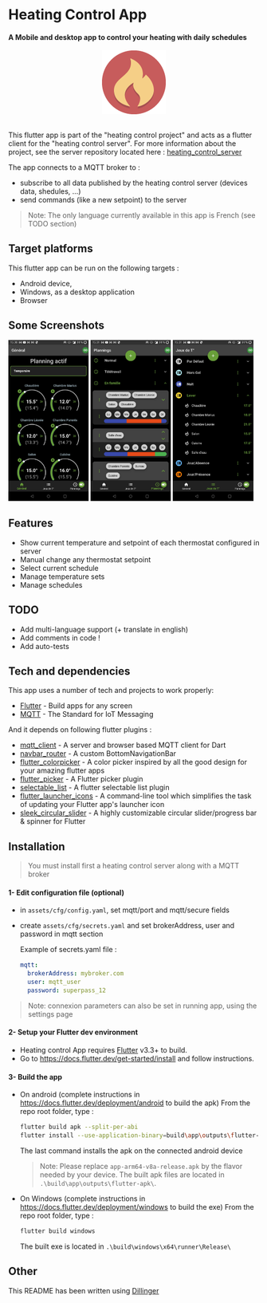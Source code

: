 # Heating Control App
#### A Mobile and desktop app to control your heating with daily schedules

<p align="middle">
	<img src="assets/images/icon-default.png"/>
</p>

##

This flutter app is part of the "heating control project" and acts as a flutter client for the "heating control server".
For more information about the project, see the server repository located here : [heating_control_server]

The app connects to a MQTT broker to  :
- subscribe to all data published  by the heating control server (devices data, shedules, ...)
- send commands (like a new setpoint) to the server

> Note: The only language currently available in this app is French (see TODO section)

## Target platforms
This flutter app can be run on the following targets :
- Android device,
- Windows, as a desktop application
- Browser

## Some Screenshots
<p float="left">
  <img src="doc/img/screenshot_home.jpg" width="32%" />
  <img src="doc/img/screenshot_schedules.jpg" width="32%" /> 
  <img src="doc/img/screenshot_tempsets.jpg" width="32%" />
</p>

## Features
- Show current temperature and setpoint of each thermostat configured in server
- Manual change any thermostat setpoint
- Select current schedule 
- Manage temperature sets
- Manage schedules

## TODO
- Add multi-language support (+ translate in english)
- Add comments in code !
- Add auto-tests

## Tech and dependencies
This app uses a number of tech and projects to work properly:
- [Flutter] - Build apps for any screen
- [MQTT] - The Standard for IoT Messaging

And it depends on following flutter plugins :
- [mqtt_client] - A server and browser based MQTT client for Dart
- [navbar_router] - A custom BottomNavigationBar
- [flutter_colorpicker] - A color picker inspired by all the good design for your amazing flutter apps
- [flutter_picker] - A Flutter picker plugin
- [selectable_list] - A flutter selectable list plugin
- [flutter_launcher_icons] - A command-line tool which simplifies the task of updating your Flutter app's launcher icon
- [sleek_circular_slider] - A highly customizable circular slider/progress bar & spinner for Flutter

## Installation

> You must install first a heating control server along with a MQTT broker

#### 1- Edit configuration file (optional)
- in `assets/cfg/config.yaml`, set mqtt/port and mqtt/secure fields
- create `assets/cfg/secrets.yaml` and set brokerAddress, user and password in mqtt section

  Example of secrets.yaml file :
  ```yaml
  mqtt:
    brokerAddress: mybroker.com
    user: mqtt_user
    password: superpass_12
  ```
> Note: connexion parameters can also be set in running app, using the settings page 

#### 2- Setup your Flutter dev environment
- Heating control App requires [Flutter] v3.3+ to build.
- Go to https://docs.flutter.dev/get-started/install and follow instructions.

#### 3- Build the app
- On android (complete instructions in https://docs.flutter.dev/deployment/android to build the apk)
From the repo root folder, type :
    ```sh
    flutter build apk --split-per-abi
    flutter install --use-application-binary=build\app\outputs\flutter-apk\app-arm64-v8a-release.apk
    ```
    The last command installs the apk on the connected android device
    > Note: Please replace `app-arm64-v8a-release.apk` by the flavor needed by your device. The built apk files are located in `.\build\app\outputs\flutter-apk\`.

- On Windows (complete instructions in https://docs.flutter.dev/deployment/windows to build the exe)
From the repo root folder, type :
    ```sh
    flutter build windows
    ```
    The built exe is located in `.\build\windows\x64\runner\Release\`

## Other
This README has been written using [Dillinger]

[//]: # (These are reference links used in the body of this note and get stripped out when the markdown processor does its job. There is no need to format nicely because it shouldn't be seen. Thanks SO - http://stackoverflow.com/questions/4823468/store-comments-in-markdown-syntax)

  [heating_control_server]: <https://github.com/celariss/heating_control_server/>
  [flutter]: <https://flutter.dev/>
  [mqtt]: <https://mqtt.org/>
  [mqtt_client]: <https://pub.dev/packages/mqtt_client>
  [navbar_router]: <https://pub.dev/packages/navbar_router>
  [flutter_colorpicker]: <https://pub.dev/packages/flutter_colorpicker>
  [flutter_picker]: <https://pub.dev/packages/flutter_picker>
  [selectable_list]: <https://pub.dev/packages/selectable_list>
  [flutter_launcher_icons]: <https://pub.dev/packages/flutter_launcher_icons>
  [sleek_circular_slider]: <https://pub.dev/packages/sleek_circular_slider>
  [dillinger]: <https://dillinger.io/>